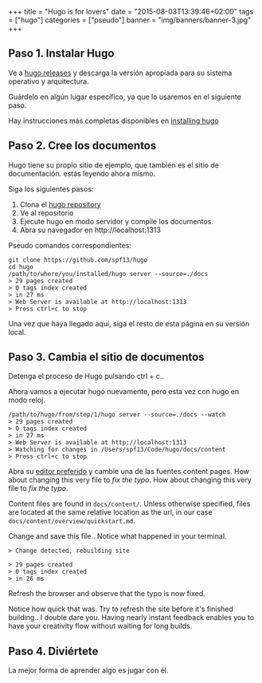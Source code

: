 +++
title = "Hugo is for lovers"
date = "2015-08-03T13:39:46+02:00"
tags = ["hugo"]
categories = ["pseudo"]
banner = "img/banners/banner-3.jpg"
+++

## Paso 1. Instalar Hugo

Ve a [hugo releases](https://github.com/spf13/hugo/releases) y descarga la
versión apropiada para su sistema operativo y arquitectura.

Guárdelo en algún lugar específico, ya que lo usaremos en el siguiente paso.

Hay instrucciones más completas disponibles en [installing hugo](https://gohugo.io/getting-started/installing/)

## Paso 2. Cree los documentos

Hugo tiene su propio sitio de ejemplo, que también es el sitio de documentación.
estás leyendo ahora mismo.

Siga los siguientes pasos:

 1. Clona el [hugo repository](http://github.com/spf13/hugo)
 2. Ve al repositorio
 3. Ejecute hugo en modo servidor y compile los documentos.
 4. Abra su navegador en http://localhost:1313

Pseudo comandos correspondientes:

    git clone https://github.com/spf13/hugo
    cd hugo
    /path/to/where/you/installed/hugo server --source=./docs
    > 29 pages created
    > 0 tags index created
    > in 27 ms
    > Web Server is available at http://localhost:1313
    > Press ctrl+c to stop

Una vez que haya llegado aquí, siga el resto de esta página en su versión local.

## Paso 3. Cambia el sitio de documentos


Detenga el proceso de Hugo pulsando ctrl + c..

Ahora vamos a ejecutar hugo nuevamente, pero esta vez con hugo en modo reloj.

    /path/to/hugo/from/step/1/hugo server --source=./docs --watch
    > 29 pages created
    > 0 tags index created
    > in 27 ms
    > Web Server is available at http://localhost:1313
    > Watching for changes in /Users/spf13/Code/hugo/docs/content
    > Press ctrl+c to stop


Abra su [editor preferido](http://vim.spf13.com) y cambie una de las fuentes
content pages. How about changing this very file to *fix the typo*. How about changing this very file to *fix the typo*.

Content files are found in `docs/content/`. Unless otherwise specified, files
are located at the same relative location as the url, in our case
`docs/content/overview/quickstart.md`.

Change and save this file.. Notice what happened in your terminal.

    > Change detected, rebuilding site

    > 29 pages created
    > 0 tags index created
    > in 26 ms

Refresh the browser and observe that the typo is now fixed.

Notice how quick that was. Try to refresh the site before it's finished building.. I double dare you.
Having nearly instant feedback enables you to have your creativity flow without waiting for long builds.

## Paso 4. Diviértete

La mejor forma de aprender algo es jugar con él.
